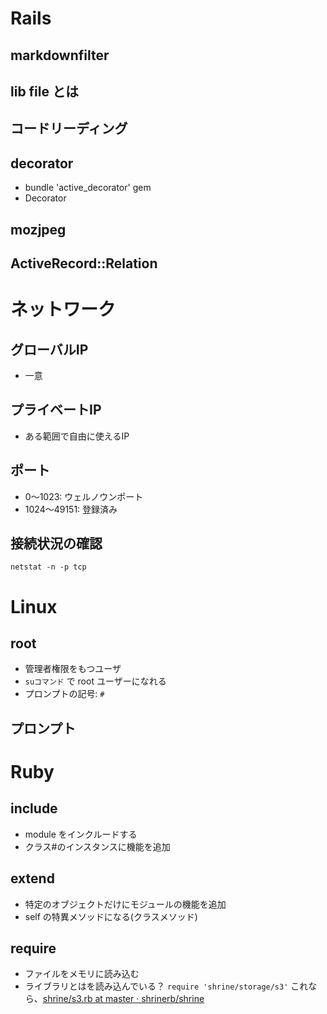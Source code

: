 # Rails
## markdownfilter
## lib file とは
## コードリーディング
## decorator
- bundle 'active_decorator' gem
- <model>Decorator
## mozjpeg
## ActiveRecord::Relation

# ネットワーク
## グローバルIP
- 一意
## プライベートIP
- ある範囲で自由に使えるIP

## ポート
- 0〜1023: ウェルノウンポート
- 1024〜49151: 登録済み
## 接続状況の確認
`netstat -n -p tcp`

# Linux
## root
- 管理者権限をもつユーザ
- `suコマンド` で root ユーザーになれる
- プロンプトの記号: `#`
## プロンプト

# Ruby
## include
- module をインクルードする
- クラス#のインスタンスに機能を追加
## extend
- 特定のオブジェクトだけにモジュールの機能を追加
- self の特異メソッドになる(クラスメソッド)
## require
- ファイルをメモリに読み込む
- ライブラリとはを読み込んでいる？
`require 'shrine/storage/s3'` これなら、[shrine/s3.rb at master · shrinerb/shrine](https://github.com/shrinerb/shrine/blob/master/lib/shrine/storage/s3.rb)


